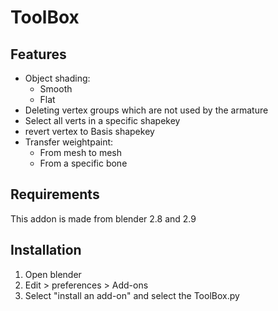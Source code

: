 # ToolBox

## Features
* Object shading: 
  * Smooth
  * Flat
* Deleting vertex groups which are not used by the armature
* Select all verts in a specific shapekey
* revert vertex to Basis shapekey
* Transfer weightpaint:
   * From mesh to mesh
   * From a specific bone

## Requirements
  This addon is made from blender 2.8 and 2.9
## Installation
1. Open blender
2. Edit > preferences > Add-ons
3. Select "install an add-on" and select the ToolBox.py
